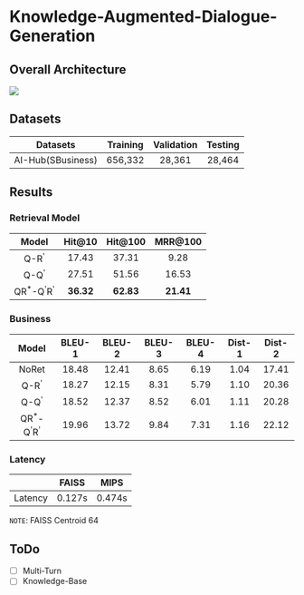 # Knowledge-Augmented-Dialogue-Generation

## Overall Architecture
 <img src=https://user-images.githubusercontent.com/55969260/161927957-3f4192a3-ac0d-4df3-8517-2d45f15f5b13.png>

## Datasets
| Datasets                  | Training | Validation | Testing |
|----------|:----:|:----:|:----:|
| AI-Hub(SBusiness) | 656,332 | 28,361 | 28,464 |

## Results
### Retrieval Model
|Model|Hit@10|Hit@100|MRR@100|
|:----------:|:----:|:----:|:----:|
|Q-R<sup>'</sup>|17.43|37.31|9.28|
|Q-Q<sup>'</sup>|27.51|51.56|16.53|
|QR<sup>\*</sup>-Q<sup>'</sup>R<sup>'</sup>|**36.32**|**62.83**|**21.41**|

### Business
|Model|BLEU-1|BLEU-2|BLEU-3|BLEU-4|Dist-1|Dist-2|
|:----------:|:----:|:----:|:----:|:----:|:----:|:----:|
|NoRet|18.48|12.41|8.65|6.19|1.04|17.41|
|Q-R<sup>'</sup>|18.27|12.15|8.31|5.79|1.10|20.36|
|Q-Q<sup>'</sup>|18.52|12.37|8.52|6.01|1.11|20.28|
|QR<sup>*</sup>-Q<sup>'</sup>R<sup>'</sup>|19.96|13.72|9.84|7.31|1.16|22.12|

### Latency
|                  | FAISS | MIPS |
|----------|:----:|:----:|
| Latency | 0.127s | 0.474s |

`NOTE`: FAISS Centroid 64

## ToDo
- [ ] Multi-Turn
- [ ] Knowledge-Base
